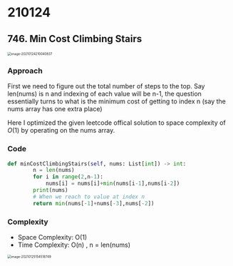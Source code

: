 # 210124

## 746. Min Cost Climbing Stairs



<img src="/Users/apple-5/Library/Application Support/typora-user-images/image-20210124210040837.png" alt="image-20210124210040837" style="zoom:50%;" />

### Approach

First we need to figure out the total number of steps to the top. Say len(nums) is n and indexing of each value will be n-1, the question essentially turns to what is the minimum cost of getting to index n (say the nums array has one extra place)

Here I optimized the given leetcode offical solution to space complexity of $O(1)$ by operating on the nums array. 

### Code

``` python
def minCostClimbingStairs(self, nums: List[int]) -> int:
        n = len(nums)
        for i in range(2,n-1):
            nums[i] = nums[i]+min(nums[i-1],nums[i-2])
        print(nums)
        # When we reach to value at index n
        return min(nums[-1]+nums[-3],nums[-2])
```

### Complexity

- Space Complexity: O(1)
- Time Complexity: O(n) , n = len(nums)

<img src="/Users/apple-5/Library/Application Support/typora-user-images/image-20210125154518749.png" alt="image-20210125154518749" style="zoom:50%;" />